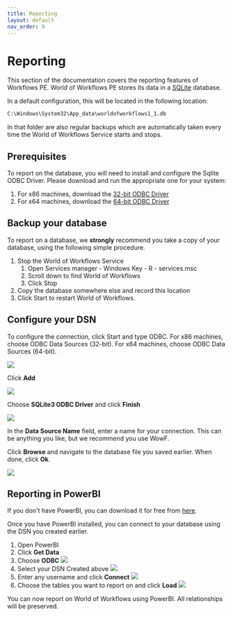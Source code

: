 ```yaml
---
title: Reporting
layout: default
nav_order: 9
---
```


# Reporting

This section of the documentation covers the reporting features of Workflows PE. World of Workflows PE stores its data in a [SQLite](https://www.sqlite.org/index.html) database.

In a default configuration, this will be located in the following location:

```cmd
C:\Windows\System32\App_data\worldofworkflows1_1.db
```

In that folder are also regular backups which are automatically taken every time the World of Workflows Service starts and stops.

## Prerequisites

To report on the database, you will need to install and configure the Sqlite ODBC Driver. Please download and run the appropriate one for your system:

1. For x86 machines, download the [32-bit ODBC Driver](sqliteodbc.exe)
2. For x64 machines, download the [64-bit ODBC Driver](sqliteodbc64.exe)

## Backup your database
To report on a database, we **strongly** recommend you take a copy of your database, using the following simple procedure.

1. Stop the World of Workflows Service
   1. Open Services manager - Windows Key - R - services.msc
   2. Scroll down to find World of Workflows
   3. Click Stop
2. Copy the database somewhere else and record this location
3. Click Start to restart World of Workflows.

## Configure your DSN
To configure the connection, click Start and type ODBC. For x86 machines, choose ODBC Data Sources (32-bit). For x64 machines, choose ODBC Data Sources (64-bit).

![](2023-02-17-17-04-11.png)

Click **Add**

![](2023-02-17-17-04-43.png)

Choose **SQLite3 ODBC Driver** and click **Finish**

![](2023-02-17-17-05-34.png)

In the **Data Source Name** field, enter a name for your connection. This can be anything you like, but we recommend you use WowF.

Click **Browse** and navigate to the database file you saved earlier. When done, click **Ok**.

![](2023-02-17-17-06-31.png)

## Reporting in PowerBI
If you don't have PowerBI, you can download it for free from [here](https://powerbi.microsoft.com/en-us/desktop/).

Once you have PowerBI installed, you can connect to your database using the DSN you created earlier.

1. Open PowerBI
2. Click **Get Data**
3. Choose **ODBC**
   ![](2023-02-17-17-08-34.png)
4. Select your DSN Created above
   ![](2023-02-17-17-09-17.png)
5. Enter any username and click **Connect**
   ![](2023-02-17-17-10-09.png)
6. Choose the tables you want to report on and click **Load**
   ![](2023-02-17-17-10-42.png)

You can now report on World of Workflows using PowerBI. All relationships will be preserved.


